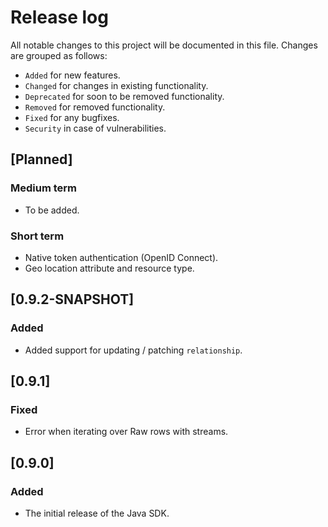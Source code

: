 # Release log

All notable changes to this project will be documented in this file. 
Changes are grouped as follows:
- `Added` for new features.
- `Changed` for changes in existing functionality.
- `Deprecated` for soon to be removed functionality.
- `Removed` for removed functionality.
- `Fixed` for any bugfixes.
- `Security` in case of vulnerabilities.

## [Planned]

### Medium term

- To be added.

### Short term

- Native token authentication (OpenID Connect).
- Geo location attribute and resource type.

## [0.9.2-SNAPSHOT]

### Added

- Added support for updating / patching `relationship`.

## [0.9.1]

### Fixed

- Error when iterating over Raw rows with streams.


## [0.9.0]

### Added

- The initial release of the Java SDK.